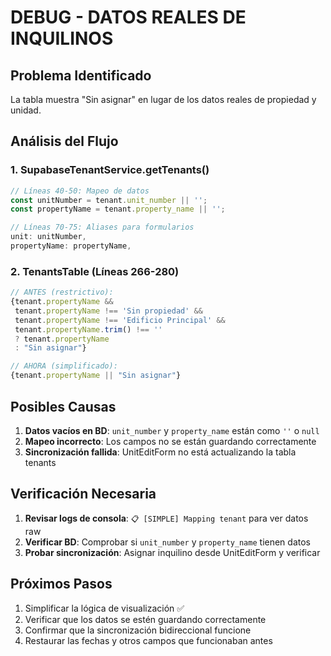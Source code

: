 # DEBUG - DATOS REALES DE INQUILINOS

## Problema Identificado

La tabla muestra "Sin asignar" en lugar de los datos reales de propiedad y unidad.

## Análisis del Flujo

### 1. SupabaseTenantService.getTenants()
```javascript
// Líneas 40-50: Mapeo de datos
const unitNumber = tenant.unit_number || '';
const propertyName = tenant.property_name || '';

// Líneas 70-75: Aliases para formularios
unit: unitNumber,
propertyName: propertyName,
```

### 2. TenantsTable (Líneas 266-280)
```javascript
// ANTES (restrictivo):
{tenant.propertyName && 
 tenant.propertyName !== 'Sin propiedad' && 
 tenant.propertyName !== 'Edificio Principal' && 
 tenant.propertyName.trim() !== '' 
 ? tenant.propertyName 
 : "Sin asignar"}

// AHORA (simplificado):
{tenant.propertyName || "Sin asignar"}
```

## Posibles Causas

1. **Datos vacíos en BD**: `unit_number` y `property_name` están como `''` o `null`
2. **Mapeo incorrecto**: Los campos no se están guardando correctamente
3. **Sincronización fallida**: UnitEditForm no está actualizando la tabla tenants

## Verificación Necesaria

1. **Revisar logs de consola**: `📋 [SIMPLE] Mapping tenant` para ver datos raw
2. **Verificar BD**: Comprobar si `unit_number` y `property_name` tienen datos
3. **Probar sincronización**: Asignar inquilino desde UnitEditForm y verificar

## Próximos Pasos

1. Simplificar la lógica de visualización ✅
2. Verificar que los datos se estén guardando correctamente
3. Confirmar que la sincronización bidireccional funcione
4. Restaurar las fechas y otros campos que funcionaban antes